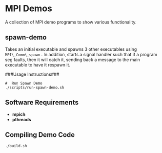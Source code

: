 
MPI Demos
=========

A collection of MPI demo programs to show various functionality.


spawn-demo
----------

Takes an initial executable and spawns 3 other executables using `MPI\_Comm\_spawn` .
In addition, starts a signal handler such that if a program seg faults, then it will catch it, 
sending back a message to the main executable to have it respawn it.

###Usage Instructions###

    #  Run Spawn Demo
    ./scripts/run-spawn-demo.sh

Software Requirements
---------------------

+ __mpich__
+ __pthreads__



Compiling Demo Code
-------------------

    ./build.sh

